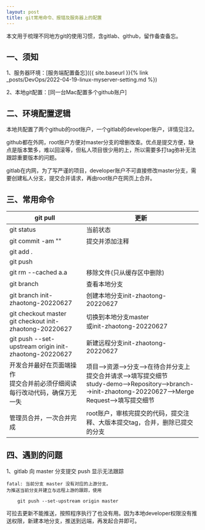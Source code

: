```yaml
---
layout: post
title: git常用命令、报错及服务器上的配置
---
```


本文用于梳理不同地方git的使用习惯，含gitlab、github，留作备查备忘。



## 一、须知

1、服务器环境：[服务端配置备忘]({{ site.baseurl }}{% link _posts/DevOps/2022-04-19-linux-myserver-setting.md %})

2、本地git配置：[同一台Mac配置多个github账户]

 

## 二、环境配置逻辑

本地共配置了两个github的root账户，一个gitlab的developer账户，详情见注2。

github都在外网，root账户方便对master分支的增删改查。优点是提交方便，缺点是版本繁多，难以回滚等，但私人项目很少用的上，所以需要多打tag弥补无法跟踪重要版本的问题。

gitlab在内网，为了写严谨的项目，developer账户不可直接修改master分支，需要创建私人分支，提交合并请求，再由root账户在网页上合并。



## 三、常用命令

| git pull                                                     | 更新                                                         |
| ------------------------------------------------------------ | ------------------------------------------------------------ |
| git status                                                   | 当前状态                                                     |
| git commit -am ""                                            | 提交并添加注释                                               |
| git add .                                                    |                                                              |
| git push                                                     |                                                              |
| git rm --cached a.a                                          | 移除文件(只从缓存区中删除)                                   |
| git branch                                                   | 查看本地分支                                                 |
| git branch init-zhaotong-20220627                            | 创建本地分支init-zhaotong-20220627                           |
| git checkout master<br />git checkout init-zhaotong-20220627 | 切换到本地分支master<br />或init-zhaotong-20220627           |
| git push --set-upstream origin init-zhaotong-20220627        | 新建远程分支init-zhaotong-20220627                           |
| 开发合并最好在页面端操作<br />提交合并前必须仔细阅读每行改动代码，确保万无一失 | 项目-->资源-->分支-->在待合并分支上提交合并请求-->填写提交细节<br />study-demo-->Repository-->branch-->init-zhaotong-20220627-->Merge Request-->填写提交细节 |
| 管理员合并，一次合并完成                                     | root账户，审核完提交的代码，提交注释、大版本提交tag，合并，删除已提交的分支 |



## 四、遇到的问题

1、gitlab 向 master 分支提交 push 显示无法跟踪

```git
fatal: 当前分支 master 没有对应的上游分支。
为推送当前分支并建立与远程上游的跟踪，使用

    git push --set-upstream origin master
```

可拉去更新不能推送，按照程序执行了也没有用。因为本地developer权限没有推送权限，新建本地分支，推送到远端，再发起合并即可。